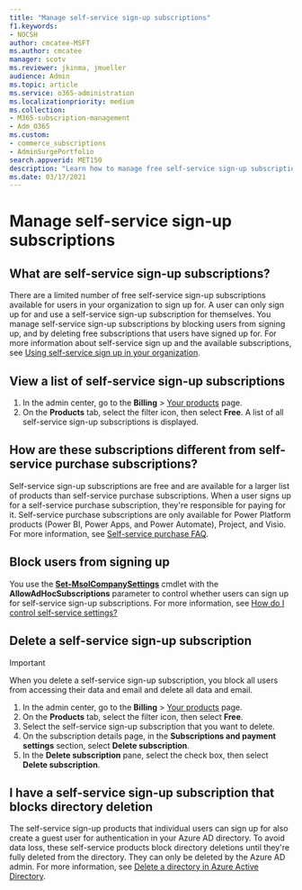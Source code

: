 ```yaml
---
title: "Manage self-service sign-up subscriptions"
f1.keywords:
- NOCSH
author: cmcatee-MSFT
ms.author: cmcatee
manager: scotv
ms.reviewer: jkinma, jmueller
audience: Admin
ms.topic: article
ms.service: o365-administration
ms.localizationpriority: medium
ms.collection: 
- M365-subscription-management 
- Adm_O365
ms.custom: 
- commerce_subscriptions 
- AdminSurgePortfolio
search.appverid: MET150
description: "Learn how to manage free self-service sign-up subscriptions for your organization."
ms.date: 03/17/2021
---
```

# Manage self-service sign-up subscriptions

## What are self-service sign-up subscriptions?

There are a limited number of free self-service sign-up subscriptions available for users in your organization to sign up for. A user can only sign up for and use a self-service sign-up subscription for themselves. You manage self-service sign-up subscriptions by blocking users from signing up, and by deleting free subscriptions that users have signed up for. For more information about self-service sign up and the available subscriptions, see [Using self-service sign up in your organization](../../admin/misc/self-service-sign-up.md).

## View a list of self-service sign-up subscriptions

1. In the admin center, go to the **Billing** > <a href="https://go.microsoft.com/fwlink/p/?linkid=842054" target="_blank">Your products</a> page.
2. On the **Products** tab, select the filter icon, then select **Free**. A list of all self-service sign-up subscriptions is displayed.

## How are these subscriptions different from self-service purchase subscriptions?

Self-service sign-up subscriptions are free and are available for a larger list of products than self-service purchase subscriptions. When a user signs up for a self-service purchase subscription, they're responsible for paying for it. Self-service purchase subscriptions are only available for Power Platform products (Power BI, Power Apps, and Power Automate), Project, and Visio. For more information, see [Self-service purchase FAQ](self-service-purchase-faq.yml).

## Block users from signing up

You use the [**Set-MsolCompanySettings**](/powershell/module/msonline/set-msolcompanysettings?preserve-view=true&view=azureadps-1.0) cmdlet with the **AllowAdHocSubscriptions** parameter to control whether users can sign up for self-service sign-up subscriptions. For more information, see [How do I control self-service settings?](/azure/active-directory/users-groups-roles/directory-self-service-signup#how-do-i-control-self-service-settings)

## Delete a self-service sign-up subscription

> [!IMPORTANT]
> When you delete a self-service sign-up subscription, you block all users from accessing their data and email and delete all data and email.

1. In the admin center, go to the **Billing** > <a href="https://go.microsoft.com/fwlink/p/?linkid=842054" target="_blank">Your products</a> page.
2. On the **Products** tab, select the filter icon, then select **Free**.
3. Select the self-service sign-up subscription that you want to delete. 
4. On the subscription details page, in the **Subscriptions and payment settings** section, select **Delete subscription**.
5. In the **Delete subscription** pane, select the check box, then select **Delete subscription**.

## I have a self-service sign-up subscription that blocks directory deletion

The self-service sign-up products that individual users can sign up for also create a guest user for authentication in your Azure AD directory. To avoid data loss, these self-service products block directory deletions until they're fully deleted from the directory. They can only be deleted by the Azure AD admin. For more information, see [Delete a directory in Azure Active Directory](/azure/active-directory/users-groups-roles/directory-delete-howto).
